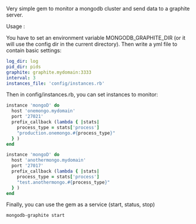 Very simple gem to monitor a mongodb cluster and send data to a graphite server.

Usage :

You have to set an environment variable MONGODB_GRAPHITE_DIR (or it will use the config dir in the current directory).
Then write a yml file to contain basic settings:

```yaml
log_dir: log
pid_dir: pids
graphite: graphite.mydomain:3333
interval: 3
instances_file: 'config/instances.rb'
```

Then in config/instances.rb, you can set instances to monitor:

```ruby
instance 'mongoD' do
  host 'onemongo.mydomain'
  port '27021'
  prefix_callback (lambda { |stats|
    process_type = stats['process']
    "production.onemongo.#{process_type}"
  } )
end

instance 'mongoD' do
  host 'anothermongo.mydomain'
  port '27017'
  prefix_callback (lambda { |stats|
    process_type = stats['process']
    "test.anothermongo.#{process_type}"
  } )
end
```

Finally, you can use the gem as a service (start, status, stop)

```
mongodb-graphite start
```
